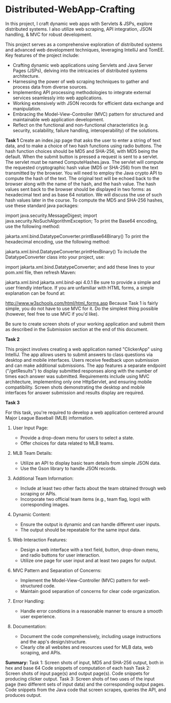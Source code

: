# Distributed-WebApp-Crafting
In this project, I craft dynamic web apps with Servlets &amp; JSPs, explore distributed systems. I also utilize web scraping, API integration, JSON handling, &amp; MVC for robust development.

This project serves as a comprehensive exploration of distributed systems and advanced web development techniques, leveraging IntelliJ and TomEE. Key features of the project include:

* Crafting dynamic web applications using Servlets and Java Server Pages (JSPs), delving into the intricacies of distributed systems architecture.
* Harnessing the power of web scraping techniques to gather and process data from diverse sources.
* Implementing API processing methodologies to integrate external services seamlessly into web applications.
* Working extensively with JSON records for efficient data exchange and manipulation.
* Embracing the Model-View-Controller (MVC) pattern for structured and maintainable web application development.
* Reflect on the functional and non-functional characteristics (e.g. security, scalability, failure handling, interoperability) of the solutions.

**Task 1**
Create an index.jsp page that asks the user to enter a string of text data, and to make a choice of two hash functions using radio buttons. The hash function choices should be MD5 and SHA-256, with MD5 being the default. When the submit button is pressed a request is sent to a servlet. The servlet must be named ComputeHashes.java. The servlet will compute the requested cryptographic hash value (MD5 or SHA-256) from the text transmitted by the browser. You will need to employ the Java crypto API to compute the hash of the text. The original text will be echoed back to the browser along with the name of the hash, and the hash value. The hash values sent back to the browser should be displayed in two forms: as hexadecimal text and as base 64 notation. We will discuss the use of such hash values later in the course. To compute the MD5 and SHA-256 hashes, use these standard java packages:

import java.security.MessageDigest;
import java.security.NoSuchAlgorithmException;
To print the Base64 encoding, use the following method:

jakarta.xml.bind.DatatypeConverter.printBase64Binary()
To print the hexadecimal encoding, use the following method:

jakarta.xml.bind.DatatypeConverter.printHexBinary()
To include the DatatypeConverter class into your project, use:

import jakarta.xml.bind.DatatypeConverter;
and add these lines to your pom.xml file, then refresh Maven:

<dependency>
    <groupId>jakarta.xml.bind</groupId>
    <artifactId>jakarta.xml.bind-api</artifactId>
    <version>4.0.1</version>
</dependency>
Be sure to provide a simple and user friendly interface. If you are unfamiliar with HTML forms, a simple explanation can be found at:

http://www.w3schools.com/html/html_forms.asp
Because Task 1 is fairly simple, you do not have to use MVC for it. Do the simplest thing possible (however, feel free to use MVC if you'd like).

Be sure to create screen shots of your working application and submit them as described in the Submission section at the end of this document.

**Task 2**

This project involves creating a web application named "ClickerApp" using IntelliJ. The app allows users to submit answers to class questions via desktop and mobile interfaces. Users receive feedback upon submission and can make additional submissions. The app features a separate endpoint ("/getResults") to display submitted responses along with the number of times each answer was submitted. Requirements include using MVC architecture, implementing only one HttpServlet, and ensuring mobile compatibility. Screen shots demonstrating the desktop and mobile interfaces for answer submission and results display are required.

**Task 3**

For this task, you're required to develop a web application centered around Major League Baseball (MLB) information. 

1. User Input Page:
   - Provide a drop-down menu for users to select a state.
   - Offer choices for data related to MLB teams.

2. MLB Team Details:
   - Utilize an API to display basic team details from simple JSON data.
   - Use the Gson library to handle JSON records.

3. Additional Team Information:
   - Include at least two other facts about the team obtained through web scraping or APIs.
   - Incorporate two official team items (e.g., team flag, logo) with corresponding images.

4. Dynamic Content:
   - Ensure the output is dynamic and can handle different user inputs.
   - The output should be repeatable for the same input data.

5. Web Interaction Features:
   - Design a web interface with a text field, button, drop-down menu, and radio buttons for user interaction.
   - Utilize one page for user input and at least two pages for output.

6. MVC Pattern and Separation of Concerns:
   - Implement the Model-View-Controller (MVC) pattern for well-structured code.
   - Maintain good separation of concerns for clear code organization.

7. Error Handling:
   - Handle error conditions in a reasonable manner to ensure a smooth user experience.

8. Documentation:
   - Document the code comprehensively, including usage instructions and the app's design/structure.
   - Clearly cite all websites and resources used for MLB data, web scraping, and APIs.



**Summary:**
Task 1:
Screen shots of input, MD5 and SHA-256 output, both in hex and base 64
Code snippets of computation of each hash
Task 2:
Screen shots of input page(s) and output page(s).
Code snippets for producing clicker output.
Task 3:
Screen shots of two uses of the input page (two different sets of input data) and the corresponding output pages.
Code snippets from the Java code that screen scrapes, queries the API, and produces output.


  
